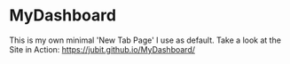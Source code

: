 # MyDashboard
This is my own minimal 'New Tab Page' I use as default.
Take a look at the Site in Action: https://jubit.github.io/MyDashboard/
